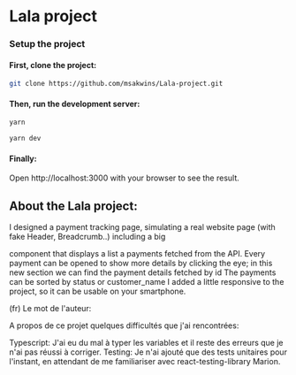 # Lala project

### Setup the project

#### First, clone the project:

```bash
git clone https://github.com/msakwins/Lala-project.git
```

#### Then, run the development server:

```bash
yarn
```

```bash
yarn dev
```

#### Finally:

Open http://localhost:3000 with your browser to see the result.

## About the Lala project:

I designed a payment tracking page, simulating a real website page (with fake Header, Breadcrumb..) including a big

component that displays a list a payments fetched from the API. Every payment can be opened to show more details by clicking the eye; in this new section we can find the payment details fetched by id The payments can be sorted by status or customer_name
I added a little responsive to the project, so it can be usable on your smartphone.

(fr) Le mot de l'auteur:

A propos de ce projet quelques difficultés que j'ai rencontrées:

Typescript: J'ai eu du mal à typer les variables et il reste des erreurs que je n'ai pas réussi à corriger.
Testing: Je n'ai ajouté que des tests unitaires pour l'instant, en attendant de me familiariser avec react-testing-library
Marion.

